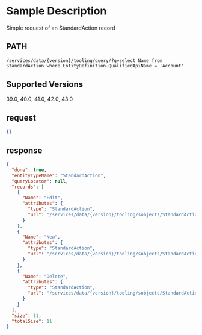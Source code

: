 # Sample Description
Simple request of an StandardAction record

## PATH
```
/services/data/{version}/tooling/query/?q=select Name from StandardAction where EntityDefinition.QualifiedApiName = 'Account'
```
## Supported Versions
39.0, 40.0, 41.0, 42.0, 43.0

## request
 ```json
 {}
```

## response
```json
{
  "done": true,
  "entityTypeName": "StandardAction",
  "queryLocator": null,
  "records": [
    {
      "Name": "Edit",
      "attributes": {
        "type": "StandardAction",
        "url": "/services/data/{version}/tooling/sobjects/StandardAction/Account.Edit"
      }
    },
    {
      "Name": "New",
      "attributes": {
        "type": "StandardAction",
        "url": "/services/data/{version}/tooling/sobjects/StandardAction/Account.New"
      }
    },
    {
      "Name": "Delete",
      "attributes": {
        "type": "StandardAction",
        "url": "/services/data/{version}/tooling/sobjects/StandardAction/Account.Delete"
      }
    }
  ],
  "size": 11,
  "totalSize": 11
}
```
